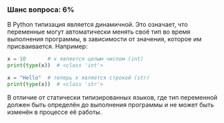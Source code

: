 ### Шанс вопроса: 6%

В Python типизация является динамичной. Это означает, что переменные могут автоматически менять своё тип во время выполнения программы, в зависимости от значения, которое им присваивается. Например:

```python
x = 10       # x является целым числом (int)
print(type(x))  # <class 'int'>

x = "Hello"  # теперь x является строкой (str)
print(type(x))  # <class 'str'>
```

В отличие от статически типизированных языков, где тип переменной должен быть определён до выполнения программы и не может быть изменён в процессе её работы.